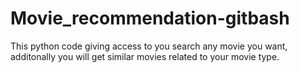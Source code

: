 # Movie_recommendation-gitbash
This python code giving access to you search any movie you want, additonally you will get similar movies related to your movie type.
